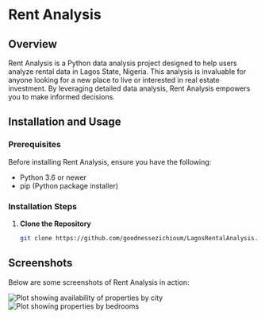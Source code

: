 # Rent Analysis

## Overview
Rent Analysis is a Python data analysis project designed to help users analyze rental data in Lagos State, Nigeria. This analysis is invaluable for anyone looking for a new place to live or interested in real estate investment. By leveraging detailed data analysis, Rent Analysis empowers you to make informed decisions.

## Installation and Usage

### Prerequisites
Before installing Rent Analysis, ensure you have the following:
- Python 3.6 or newer
- pip (Python package installer)

### Installation Steps
1. **Clone the Repository**
   ```bash
   git clone https://github.com/goodnessezichioum/LagosRentalAnalysis.git
   
## Screenshots

Below are some screenshots of Rent Analysis in action:

![Plot showing availability of properties by city](https://github.com/goodnessezichioum/LagosRentalAnalysis/blob/master/data/screenshots/properties_by_city.png?raw=true)
![Plot showing properties by bedrooms](https://github.com/goodnessezichioum/LagosRentalAnalysis/blob/master/data/screenshots/properties_by_bedroom.png?raw=true)
